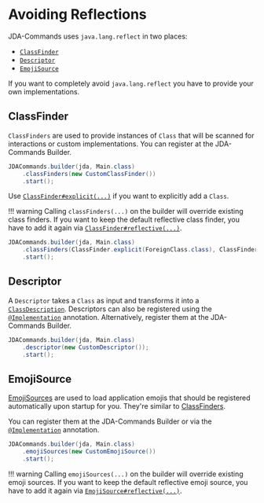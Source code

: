 # Avoiding Reflections
JDA-Commands uses `java.lang.reflect` in two places:

- [`ClassFinder`](https://kaktushose.github.io/jda-commands/javadocs/4/io.github.kaktushose.jda.commands.core/com/github/kaktushose/jda/commands/definitions/description/ClassFinder.html)
- [`Descriptor`](https://kaktushose.github.io/jda-commands/javadocs/4/io.github.kaktushose.jda.commands.core/com/github/kaktushose/jda/commands/definitions/description/Descriptor.html)
- [`EmojiSource`](https://kaktushose.github.io/jda-commands/javadocs/4/io.github.kaktushose.jda.commands.core/com/github/kaktushose/jda/commands/message/emoji/EmojiSource.html)

If you want to completely avoid `java.lang.reflect` you have to provide your own implementations.

## ClassFinder
`ClassFinders` are used to provide instances of `Class` that will be scanned for interactions or custom implementations. 
You can register at the JDA-Commands Builder.

```java
JDACommands.builder(jda, Main.class)
    .classFinders(new CustomClassFinder())
    .start();
```

Use [`ClassFinder#explicit(...)`](https://kaktushose.github.io/jda-commands/javadocs/4/io.github.kaktushose.jda.commands.core/com/github/kaktushose/jda/commands/definitions/description/ClassFinder.html#explicit(java.lang.Class...))
if you want to explicitly add a `Class`. 

!!! warning
    Calling `classFinders(...)` on the builder will override existing class finders. If you want to keep the default 
    reflective class finder, you have to add it again via [`ClassFinder#reflective(...)`](https://kaktushose.github.io/jda-commands/javadocs/4/io.github.kaktushose.jda.commands.core/com/github/kaktushose/jda/commands/definitions/description/ClassFinder.html#reflective(java.lang.Class,java.lang.String...)). 

```java
JDACommands.builder(jda, Main.class)
    .classFinders(ClassFinder.explicit(ForeignClass.class), ClassFinder.reflective(Main.class, "com.package"))
    .start();
```

## Descriptor
A `Descriptor` takes a `Class` as input and transforms it into a [`ClassDescription`](https://kaktushose.github.io/jda-commands/javadocs/4/io.github.kaktushose.jda.commands.core/com/github/kaktushose/jda/commands/definitions/description/ClassDescription.html).
Descriptors can also be registered using the [`@Implementation`](https://kaktushose.github.io/jda-commands/javadocs/4/io.github.kaktushose.jda.commands.extension.guice/com/github/kaktushose/jda/commands/guice/Implementation.html)
annotation. Alternatively, register them at the JDA-Commands Builder.

```java
JDACommands.builder(jda, Main.class)
    .descriptor(new CustomDescriptor());
    .start();
```


## EmojiSource
[EmojiSources](../message/emojis.md#automatic-application-emojis-registration) are used to load application emojis that should be registered automatically upon startup for you. 
They're similar to [ClassFinders](#classfinder).

You can register them at the JDA-Commands Builder or via the [`@Implementation`](https://kaktushose.github.io/jda-commands/javadocs/4/io.github.kaktushose.jda.commands.extension.guice/com/github/kaktushose/jda/commands/guice/Implementation.html) annotation.

```java
JDACommands.builder(jda, Main.class)
    .emojiSources(new CustomEmojiSource())
    .start();
```

!!! warning
    Calling `emojiSources(...)` on the builder will override existing emoji sources. If you want to keep the default
    reflective emoji source, you have to add it again via [`EmojiSource#reflective(...)`](https://kaktushose.github.io/jda-commands/javadocs/4/io.github.kaktushose.jda.commands.core/com/github/kaktushose/jda/commands/message/emoji/EmojiSource.html#reflective(java.lang.String...)). 